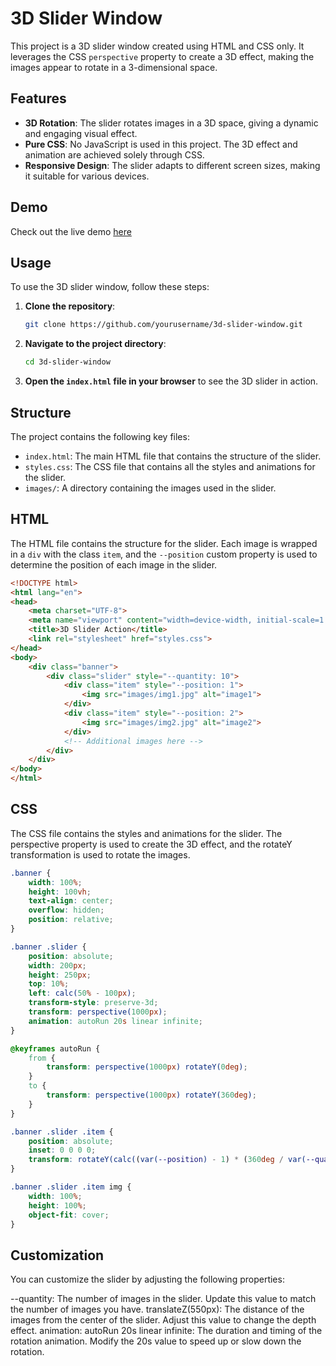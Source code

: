 # 3D Slider Window

This project is a 3D slider window created using HTML and CSS only. It leverages the CSS `perspective` property to create a 3D effect, making the images appear to rotate in a 3-dimensional space.

## Features

- **3D Rotation**: The slider rotates images in a 3D space, giving a dynamic and engaging visual effect.
- **Pure CSS**: No JavaScript is used in this project. The 3D effect and animation are achieved solely through CSS.
- **Responsive Design**: The slider adapts to different screen sizes, making it suitable for various devices.

## Demo

Check out the live demo [here](https://3-d-slider-nx548se3n-ayyan-ahmeds-projects.vercel.app/)

## Usage

To use the 3D slider window, follow these steps:

1. **Clone the repository**:
    ```bash
    git clone https://github.com/yourusername/3d-slider-window.git
    ```
2. **Navigate to the project directory**:
    ```bash
    cd 3d-slider-window
    ```
3. **Open the `index.html` file in your browser** to see the 3D slider in action.

## Structure

The project contains the following key files:

- `index.html`: The main HTML file that contains the structure of the slider.
- `styles.css`: The CSS file that contains all the styles and animations for the slider.
- `images/`: A directory containing the images used in the slider.

## HTML

The HTML file contains the structure for the slider. Each image is wrapped in a `div` with the class `item`, and the `--position` custom property is used to determine the position of each image in the slider.

```html
<!DOCTYPE html>
<html lang="en">
<head>
    <meta charset="UTF-8">
    <meta name="viewport" content="width=device-width, initial-scale=1.0">
    <title>3D Slider Action</title>
    <link rel="stylesheet" href="styles.css">
</head>
<body>
    <div class="banner">
        <div class="slider" style="--quantity: 10">
            <div class="item" style="--position: 1">
                <img src="images/img1.jpg" alt="image1">
            </div>
            <div class="item" style="--position: 2">
                <img src="images/img2.jpg" alt="image2">
            </div>
            <!-- Additional images here -->
        </div>
    </div>
</body>
</html>
```
## CSS
The CSS file contains the styles and animations for the slider. The perspective property is used to create the 3D effect, and the rotateY transformation is used to rotate the images.

``` css
.banner {
    width: 100%;
    height: 100vh;
    text-align: center;
    overflow: hidden;
    position: relative;
}

.banner .slider {
    position: absolute;
    width: 200px;
    height: 250px;
    top: 10%;
    left: calc(50% - 100px);
    transform-style: preserve-3d;
    transform: perspective(1000px);
    animation: autoRun 20s linear infinite;
}

@keyframes autoRun {
    from {
        transform: perspective(1000px) rotateY(0deg);
    }
    to {
        transform: perspective(1000px) rotateY(360deg);
    }
}

.banner .slider .item {
    position: absolute;
    inset: 0 0 0 0;
    transform: rotateY(calc((var(--position) - 1) * (360deg / var(--quantity)))) translateZ(550px);
}

.banner .slider .item img {
    width: 100%;
    height: 100%;
    object-fit: cover;
}
```

## Customization
You can customize the slider by adjusting the following properties:

--quantity: The number of images in the slider. Update this value to match the number of images you have.
translateZ(550px): The distance of the images from the center of the slider. Adjust this value to change the depth effect.
animation: autoRun 20s linear infinite: The duration and timing of the rotation animation. Modify the 20s value to speed up or slow down the rotation.
